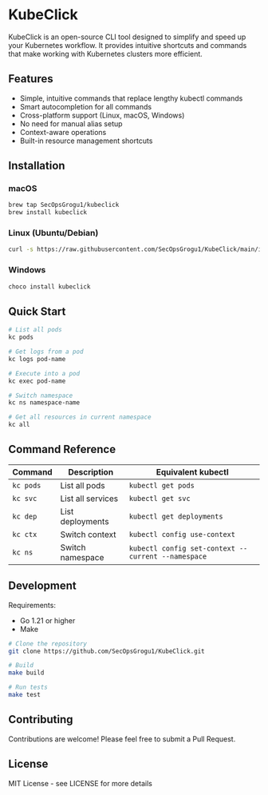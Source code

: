 # KubeClick

KubeClick is an open-source CLI tool designed to simplify and speed up your Kubernetes workflow. It provides intuitive shortcuts and commands that make working with Kubernetes clusters more efficient.

## Features

- Simple, intuitive commands that replace lengthy kubectl commands
- Smart autocompletion for all commands
- Cross-platform support (Linux, macOS, Windows)
- No need for manual alias setup
- Context-aware operations
- Built-in resource management shortcuts

## Installation

### macOS
```bash
brew tap SecOpsGrogu1/kubeclick
brew install kubeclick
```

### Linux (Ubuntu/Debian)
```bash
curl -s https://raw.githubusercontent.com/SecOpsGrogu1/KubeClick/main/install.sh | sudo bash
```

### Windows
```powershell
choco install kubeclick
```

## Quick Start

```bash
# List all pods
kc pods

# Get logs from a pod
kc logs pod-name

# Execute into a pod
kc exec pod-name

# Switch namespace
kc ns namespace-name

# Get all resources in current namespace
kc all
```

## Command Reference

| Command | Description | Equivalent kubectl |
|---------|-------------|-------------------|
| `kc pods` | List all pods | `kubectl get pods` |
| `kc svc` | List all services | `kubectl get svc` |
| `kc dep` | List deployments | `kubectl get deployments` |
| `kc ctx` | Switch context | `kubectl config use-context` |
| `kc ns` | Switch namespace | `kubectl config set-context --current --namespace` |

## Development

Requirements:
- Go 1.21 or higher
- Make

```bash
# Clone the repository
git clone https://github.com/SecOpsGrogu1/KubeClick.git

# Build
make build

# Run tests
make test
```

## Contributing

Contributions are welcome! Please feel free to submit a Pull Request.

## License

MIT License - see LICENSE for more details
